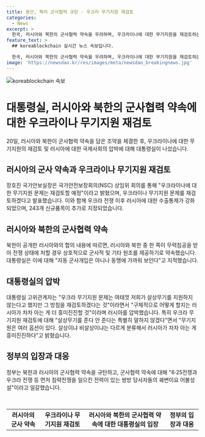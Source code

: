 ```yaml
---
title: 용산, 북러 군사협력 규탄 - 우크라 무기지원 재검토
categories:
  - News
excerpt: >
  한국, 러시아와 북한의 군사협력 약속을 우려하며, 우크라이나에 대한 무기지원을 재검토하는 동시에 러시아에 대한 압박을 강화했다. 또한, 러시아와 북한의 합의 내용에 대해 러시아에 압박을 가하는 발언을 했다.북한과 러시아의 군사 협력에 대해 규탄 성명을 발표했다.
feature_text: >
  ## koreablockchain 실시간 뉴스 속보입니다.

  한국, 러시아와 북한의 군사협력 약속을 우려하며, 우크라이나에 대한 무기지원을 재검토하는 동시에 러시아에 대한 압박을 강화했다. 또한, 러시아와 북한의 합의 내용에 대해 러시아에 압박을 가하는 발언을 했다.북한과 러시아의 군사 협력에 대해 규탄 성명을 발표했다.
image: 'https://newsdao.kr/res/images/meta/newsdao_breakingnews.jpg'
---
```


<p><img src="https://newsdao.kr/res/images/meta/newsdao_breakingnews.jpg" alt="koreablockchain 속보" /></p>

<h1>대통령실, 러시아와 북한의 군사협력 약속에 대한 우크라이나 무기지원 재검토</h1>

<p data-ke-size="size16">20일, 러시아와 북한이 군사협력 약속을 담은 조약을 체결한 후, 우크라이나에 대한 무기지원의 재검토 및 러시아에 대한 국제사회의 압박에 대해 대통령실이 나섰습니다.</p>

<h2 data-ke-size="size26">러시아의 군사 약속과 우크라이나 무기지원 재검토</h2>

<p data-ke-size="size16">장호진 국가안보실장은 국가안전보장회의(NSC) 상임위 회의를 통해 "우크라이나에 대한 무기지원 문제는 재검토할 예정"이라고 밝혔으며, 우크라이나 무기지원 문제를 재검토하겠다고 발표했습니다. 이와 함께 우크라 전쟁 이후 러시아에 대한 수출통제가 강화되었으며, 243개 신규품목이 추가로 지정되었습니다.</p>

<h2 data-ke-size="size26">러시아와 북한의 군사협력 약속</h2>

<p data-ke-size="size16">북한이 공개한 러시아와의 합의 내용에 따르면, 러시아와 북한 중 한 쪽이 무력침공을 받아 전쟁 상태에 처할 경우 상호적으로 군사적 및 기타 원조를 제공하기로 약속했습니다. 대통령실은 이에 대해 "자동 군사개입은 아니나 동맹에 가까워 보인다"고 지적했습니다.</p>

<h2 data-ke-size="size26">대통령실의 압박</h2>

<p data-ke-size="size16">대통령실 고위관계자는 "우크라 무기지원 문제는 여태껏 저희가 살상무기를 지원하지 않는다고 했지만 그 방침을 재검토하겠다는 것"이라면서 "구체적으로 어떻게 할지는 러시아가 차차 아는 게 더 흥미진진할 것"이라며 러시아를 압박했습니다. 특히 우크라 무기지원 재검토에 대해 "살상무기를 준다 안 준다는 특별히 말하지 않겠다"면서 "무기지원은 여러 옵션이 있다. 살상이냐 비살상이냐는 다르게 분류해서 러시아가 차차 아는 게 흥미진진하다"고 밝혔습니다.</p>

<h2 data-ke-size="size26">정부의 입장과 대응</h2>

<p data-ke-size="size16">정부는 북한과 러시아의 군사협력 약속을 규탄하고, 군사협력 약속에 대해 "6·25전쟁과 우크라 전쟁 등 먼저 침략전쟁을 일으킨 전력이 있는 쌍방 당사자들의 궤변이요 어불성설"이라고 일갈했습니다.</p>

<p data-ke-size="size16">&nbsp;</p>

<table>
<tbody>
<tr>
<td style="text-align: center; height: 17px;"><b>러시아의 군사 약속</b></td>
<td style="text-align: center; height: 17px;"><b>우크라이나 무기지원 재검토</b></td>
<td style="text-align: center; height: 17px;"><b>러시아와 북한의 군사협력 약속에 대한 대통령실의 입장</b></td>
<td style="text-align: center; height: 17px;"><b>정부의 입장과 대응</b></td>
</tr>
</tbody>
</table>

<p data-ke-size="size16">&nbsp;</p>

